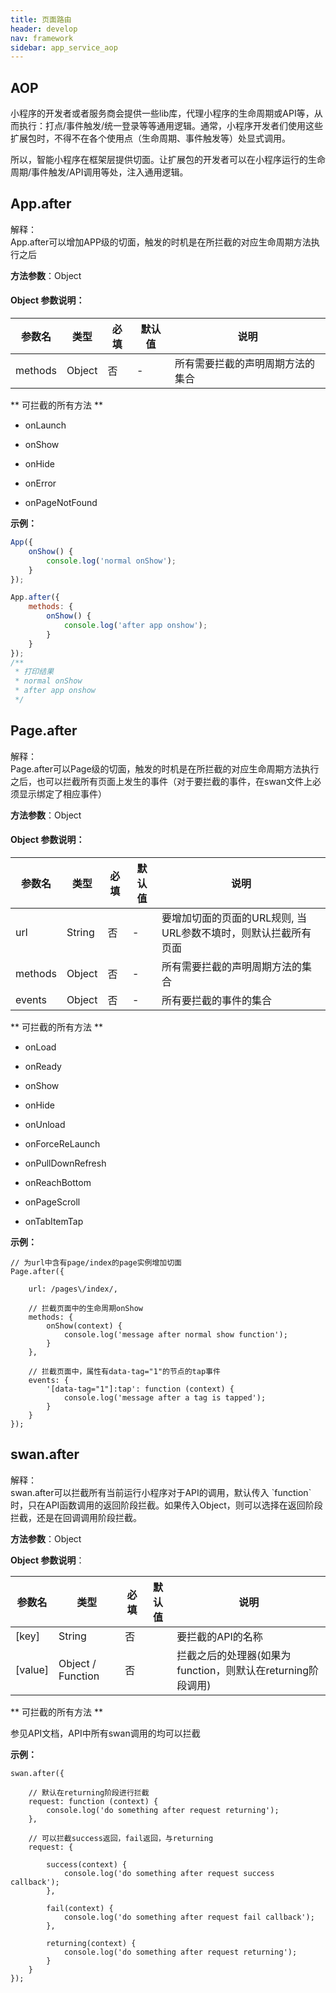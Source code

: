 ```yaml
---
title: 页面路由
header: develop
nav: framework
sidebar: app_service_aop
---
```


## AOP

小程序的开发者或者服务商会提供一些lib库，代理小程序的生命周期或API等，从而执行：打点/事件触发/统一登录等等通用逻辑。通常，小程序开发者们使用这些扩展包时，不得不在各个使用点（生命周期、事件触发等）处显式调用。

所以，智能小程序在框架层提供切面。让扩展包的开发者可以在小程序运行的生命周期/事件触发/API调用等处，注入通用逻辑。

## App.after

<div class="notice">解释： </div>
App.after可以增加APP级的切面，触发的时机是在所拦截的对应生命周期方法执行之后

**方法参数**：Object

#### **Object 参数说明**：

|参数名 |类型  |必填 | 默认值 |说明|
|---- | ---- | ---- | ----|----|
|methods | Object | 否 |-| 所有需要拦截的声明周期方法的集合 |

** 可拦截的所有方法 **

* onLaunch

* onShow

* onHide

* onError

* onPageNotFound

**<div class="notice">示例： </div>**

```js
App({
    onShow() {
        console.log('normal onShow');
    }
});

App.after({
    methods: {
        onShow() {
            console.log('after app onshow');
        }
    }
});
/**
 * 打印结果
 * normal onShow
 * after app onshow
 */
```

## Page.after

<div class="notice">解释： </div>
Page.after可以Page级的切面，触发的时机是在所拦截的对应生命周期方法执行之后，也可以拦截所有页面上发生的事件（对于要拦截的事件，在swan文件上必须显示绑定了相应事件）

**方法参数**：Object

#### **Object 参数说明**：

|参数名 |类型  |必填 | 默认值 |说明|
|---- | ---- | ---- | ----|----|
|url |String | 否 |-| 要增加切面的页面的URL规则, 当URL参数不填时，则默认拦截所有页面 |
|methods | Object | 否 |-| 所有需要拦截的声明周期方法的集合 |
|events | Object | 否 |-| 所有要拦截的事件的集合 |

** 可拦截的所有方法 **

* onLoad

* onReady

* onShow

* onHide

* onUnload

* onForceReLaunch

* onPullDownRefresh

* onReachBottom

* onPageScroll

* onTabItemTap

**<div class="notice">示例： </div>**

```
// 为url中含有page/index的page实例增加切面
Page.after({

    url: /pages\/index/,

    // 拦截页面中的生命周期onShow
    methods: {
        onShow(context) {
            console.log('message after normal show function');
        }
    },

    // 拦截页面中，属性有data-tag="1"的节点的tap事件
    events: {
        '[data-tag="1"]:tap': function (context) {
            console.log('message after a tag is tapped');
        }
    }
});
```

## swan.after

<div class="notice">解释： </div>
swan.after可以拦截所有当前运行小程序对于API的调用，默认传入 `function` 时，只在API函数调用的返回阶段拦截。如果传入Object，则可以选择在返回阶段拦截，还是在回调调用阶段拦截。


**方法参数**：Object

 **Object 参数说明**：

|参数名 |类型  |必填 | 默认值 |说明|
|---- | ---- | ---- | ----|----|
|[key] | String |否 ||要拦截的API的名称 |
|[value] | Object / Function |否 ||拦截之后的处理器(如果为function，则默认在returning阶段调用) |

** 可拦截的所有方法 **

参见API文档，API中所有swan调用的均可以拦截

**<div class="notice">示例： </div>**

```
swan.after({

    // 默认在returning阶段进行拦截
    request: function (context) {
        console.log('do something after request returning');
    },

    // 可以拦截success返回，fail返回，与returning
    request: {

        success(context) {
            console.log('do something after request success callback');
        },

        fail(context) {
            console.log('do something after request fail callback');
        },

        returning(context) {
            console.log('do something after request returning');
        }
    }
});
```
